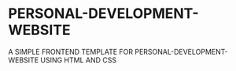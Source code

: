 # PERSONAL-DEVELOPMENT-WEBSITE
A SIMPLE FRONTEND TEMPLATE FOR PERSONAL-DEVELOPMENT-WEBSITE USING HTML AND CSS
